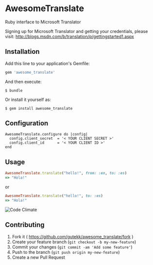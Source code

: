 # AwesomeTranslate

Ruby interface to Microsoft Translator

Signing up for Microsoft Translator and getting your credentials, please visit:
http://blogs.msdn.com/b/translation/p/gettingstarted1.aspx

## Installation

Add this line to your application's Gemfile:

```ruby
gem 'awesome_translate'
```

And then execute:

    $ bundle

Or install it yourself as:

    $ gem install awesome_translate

## Configuration
```
AwesomeTranslate.configure do |config|
  config.client_secret  = '< YOUR CLIENT SECRET >'
  config.client_id      = '< YOUR CLIENT ID >'
end
```

## Usage

```ruby
AwesomeTranslate.translate("hello!", from: :en, to: :es)
=> "Hola!"
```
or 
```ruby
AwesomeTranslate.translate("hello!", to: :es)
=> "Hola!"
```

![Code Climate](https://codeclimate.com/github/gutekk/awesome_translate/badges/gpa.svg)
## Contributing

1. Fork it ( https://github.com/gutekk/awesome_translate/fork )
2. Create your feature branch (`git checkout -b my-new-feature`)
3. Commit your changes (`git commit -am 'Add some feature'`)
4. Push to the branch (`git push origin my-new-feature`)
5. Create a new Pull Request
